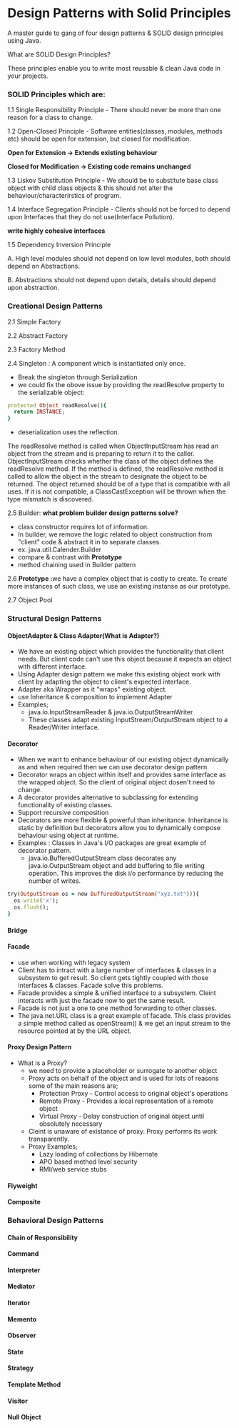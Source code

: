 # Design Patterns with Solid Principles

A master guide to gang of four design patterns &amp; SOLID design principles using Java.
<p>
What are SOLID Design Principles?

These principles enable you to write most reusable & clean Java code in your projects.

### SOLID Principles which are:

1.1 Single Responsibility Principle - There should never be more than one reason for a class to change.

1.2 Open-Closed Principle - Software entities(classes, modules, methods etc) should be open for extension, but closed for modification.

<b>Open for Extension -> Extends existing behaviour

Closed for Modification -> Existing code remains unchanged</b>

1.3 Liskov Substitution Principle - We should be to substitute base class object with child class objects & this should not alter the behaviour/characterirstics of program. 

1.4 Interface Segregation Principle - Clients should not be forced to depend upon Interfaces that they do not use(Interface Pollution).

<b>write highly cohesive interfaces</b>

1.5 Dependency Inversion Principle

<p>A. High level modules should not depend on low level modules, both should depend on Abstractions.</p>
<p>B. Abstractions should not depend upon details, details should depend upon abstraction.</p>
</p>

### Creational Design Patterns

2.1 Simple Factory

2.2 Abstract Factory

2.3 Factory Method

2.4 Singleton : A component which is instantiated only once.
* Break the singleton through Serialization
* we could fix the obove issue by providing the readResolve property to the serializable object: 

```ruby
protected Object readResolve(){
  return INSTANCE;
} 
```
* deserialization uses the reflection.
<p>The readResolve method is called when ObjectInputStream has read an object from the stream and is preparing to return it to the caller. ObjectInputStream checks whether the class of the object defines the readResolve method. If the method is defined, the readResolve method is called to allow the object in the stream to designate the object to be returned. The object returned should be of a type that is compatible with all uses. If it is not compatible, a ClassCastException will be thrown when the type mismatch is discovered.</p>

2.5 Builder: <b>what problem builder design patterns solve?</b>

* class constructor requires lot of information.
* In builder, we remove the logic related to object construction from "client" code & abstract it in to separate classes.
* ex. java.util.Calender.Builder
* compare & contrast with <b>Prototype</b>
* method chaining used in Builder pattern

2.6 <b>Prototype :</b>we have a complex object that is costly to create. To create more instances of such class, we use an existing instanse as our prototype. 

2.7 Object Pool

### Structural Design Patterns 

#### ObjectAdapter & Class Adapter(What is Adapter?)

  - We have an existing object which provides the functionality that client needs. But client code can't use this object because it expects an object with different interface.
  - Using Adapter design pattern we make this existing object work with client by adapting the object to client's expected interface.
  - Adapter aka Wrapper as it "wraps" existing object.
  - use Inheritance & composition to implement Adapter
  - Examples;
    - java.io.InputStreamReader & java.io.OutputStreamWriter
    - These classes adapt existing InputStream/OutputStream object to a Reader/Writer interface.

#### Decorator

  - When we want to enhance behaviour of our existing object dynamically as and when required then we can use decorator design pattern.
  - Decorator wraps an object within itself and provides same interface as the wrapped object. So the client of original object dosen't need to change.
  - A decorator provides alternative to subclassing for extending functionality of existing classes.
  - Support recursive composition
  - Decorators are more flexible & powerful than inheritance. Inheritance is static by definition but decorators allow you to dynamically compose behaviour using object at runtime.
  - Examples : Classes in Java's I/O packages are great example of decorator pattern.
    - java.io.BufferedOutputStream class decorates any java.io.OutputStream object and add buffering to file writing operation. This improves the disk i/o performance by reducing the number of writes.

```ruby
try(OutputStream os = new BuffuredOutputStream("xyz.txt"))){
  os.write('x');
  os.flush();
}
```
    

#### Bridge

#### Facade
  - use when working with legacy system
  - Client has to intract with a large number of interfaces & classes in a subsystem to get result. So client gets tightly coupled with those interfaces & classes. Facade solve this problems.
  - Facade provides a simple & unified interface to a subsystem. Cleint interacts with just the facade now to get the same result.
  - Facade is not just a one to one method forwarding to other classes.
  - The java.net.URL class is a great example of facade. This class provides a simple method called as openStream() & we get an input stream to the resource pointed at by the URL object. 

#### Proxy Design Pattern
  - What is a Proxy?
    - we need to provide a placeholder or surrogate to another object
    - Proxy acts on behalf of the object and is used for lots of reasons some of the main reasons are;
      - Protection Proxy - Control access to original object's operations
      - Remote Proxy - Provides a local representation of a remote object
      - Virtual Proxy - Delay construction of original object until obsolutely necessary
    - Cleint is unaware of existance of proxy. Proxy performs its work transparently.
    - Proxy Examples;
      - Lazy loading of collections by Hibernate
      - APO based method level security
      - RMI/web service stubs 
#### Flyweight

#### Composite  

### Behavioral Design Patterns

#### Chain of Responsibility

#### Command

#### Interpreter

#### Mediator

#### Iterator

#### Memento

#### Observer

#### State

#### Strategy

#### Template Method

#### Visitor

#### Null Object
